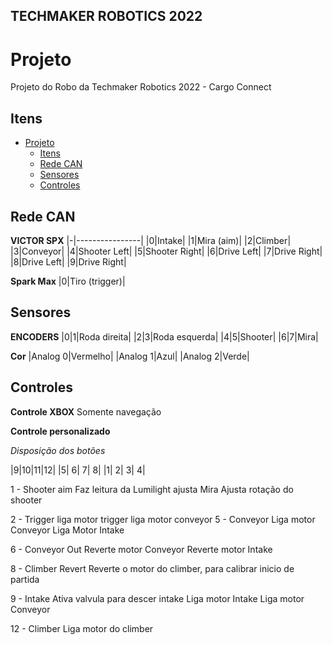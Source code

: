 ## TECHMAKER ROBOTICS 2022

# Projeto
Projeto do Robo da Techmaker Robotics 2022 - Cargo Connect
## Itens

- [Projeto](#projeto)
  - [Itens](#itens)
  - [Rede CAN <a name = "CAN"></a>](#rede-can-)
  - [Sensores <a name = "Sensors"></a>](#sensores-)
  - [Controles <a name = "controls"></a>](#controles-)

## Rede CAN <a name = "CAN"></a>

**VICTOR SPX**
|-|----------------|
|0|Intake|
|1|Mira (aim)|
|2|Climber|
|3|Conveyor|
|4|Shooter Left|
|5|Shooter Right|
|6|Drive Left|
|7|Drive Right|
|8|Drive Left|
|9|Drive Right|

**Spark Max**
|0|Tiro (trigger)|

## Sensores <a name = "Sensors"></a>

**ENCODERS**
|0|1|Roda direita|
|2|3|Roda esquerda|
|4|5|Shooter|
|6|7|Mira|

**Cor**
|Analog 0|Vermelho|
|Analog 1|Azul|
|Analog 2|Verde|

## Controles <a name = "controls"></a>

**Controle XBOX**
Somente navegação

**Controle personalizado**

*Disposição dos botões*

|9|10|11|12|
|5| 6| 7| 8|
|1| 2| 3| 4|
        
1 - Shooter aim
    Faz leitura da Lumilight
    ajusta Mira
    Ajusta rotação do shooter

2 - Trigger
    liga motor trigger
    liga motor conveyor
5 - Conveyor
    Liga motor Conveyor
    Liga Motor Intake

6 - Conveyor Out
    Reverte motor Conveyor
    Reverte motor Intake

8 - Climber Revert
    Reverte o motor do climber, para calibrar inicio de partida

9 - Intake
    Ativa valvula para descer intake
    Liga motor Intake
    Liga motor Conveyor

12 - Climber
    Liga motor do climber

